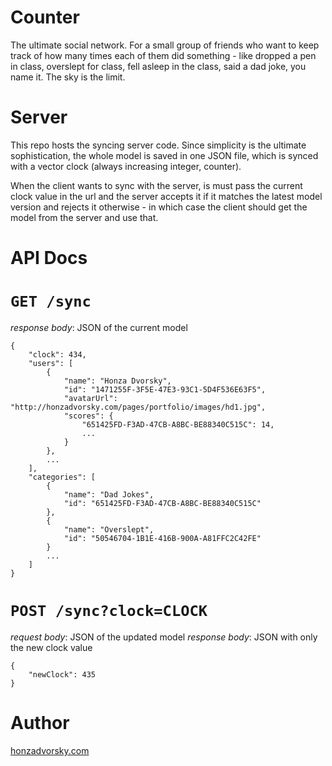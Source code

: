 # Counter

The ultimate social network. For a small group of friends who want to keep track of how many times each of them did something - like dropped a pen in class, overslept for class, fell asleep in the class, said a dad joke, you name it. The sky is the limit.

# Server
This repo hosts the syncing server code. Since simplicity is the ultimate sophistication, the whole model is saved in one JSON file, which is synced with a vector clock (always increasing integer, counter). 

When the client wants to sync with the server, is must pass the current clock value in the url and the server accepts it if it matches the latest model version and rejects it otherwise - in which case the client should get the model from the server and use that.

# API Docs

# `GET /sync`
*response body*: JSON of the current model
```
{
    "clock": 434,
    "users": [
        {
            "name": "Honza Dvorsky",
            "id": "1471255F-3F5E-47E3-93C1-5D4F536E63F5",
            "avatarUrl": "http://honzadvorsky.com/pages/portfolio/images/hd1.jpg",
            "scores": {
                "651425FD-F3AD-47CB-A8BC-BE88340C515C": 14,
                ...
            }
        },
        ...
    ],
    "categories": [
        {
            "name": "Dad Jokes",
            "id": "651425FD-F3AD-47CB-A8BC-BE88340C515C"
        },
        {
            "name": "Overslept",
            "id": "50546704-1B1E-416B-900A-A81FFC2C42FE"
        }
        ...
    ]
}
```

# `POST /sync?clock=CLOCK`
*request body*: JSON of the updated model
*response body*: JSON with only the new clock value 
```
{
    "newClock": 435
}
```

# Author
[honzadvorsky.com](http://honzadvorsky.com)

